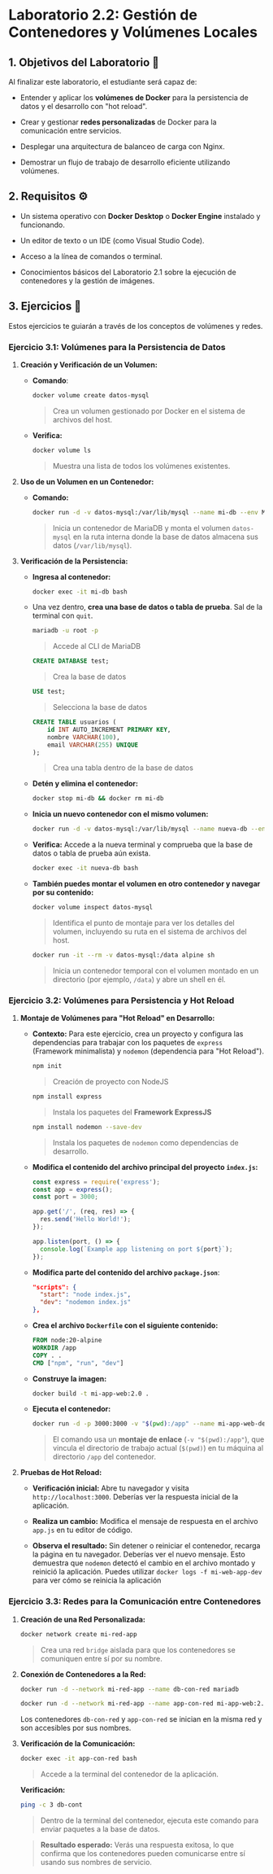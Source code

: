 # Laboratorio 2.2: Gestión de Contenedores y Volúmenes Locales

## 1. Objetivos del Laboratorio 🎯

Al finalizar este laboratorio, el estudiante será capaz de:

- Entender y aplicar los **volúmenes de Docker** para la persistencia de datos y el desarrollo con "hot reload".

- Crear y gestionar **redes personalizadas** de Docker para la comunicación entre servicios.

- Desplegar una arquitectura de balanceo de carga con Nginx.

- Demostrar un flujo de trabajo de desarrollo eficiente utilizando volúmenes.

## 2. Requisitos ⚙️

- Un sistema operativo con **Docker Desktop** o **Docker Engine** instalado y funcionando.

- Un editor de texto o un IDE (como Visual Studio Code).

- Acceso a la línea de comandos o terminal.

- Conocimientos básicos del Laboratorio 2.1 sobre la ejecución de contenedores y la gestión de imágenes.

## 3. Ejercicios 🧪

Estos ejercicios te guiarán a través de los conceptos de volúmenes y redes.

### Ejercicio 3.1: Volúmenes para la Persistencia de Datos

1. **Creación y Verificación de un Volumen:**

    - **Comando**: 
        ```bash
        docker volume create datos-mysql
        ```
        > Crea un volumen gestionado por Docker en el sistema de archivos del host.

    - **Verifica:**
        ```bash
        docker volume ls
        ```
        > Muestra una lista de todos los volúmenes existentes.

2. **Uso de un Volumen en un Contenedor:**

    - **Comando:**
        ```bash
        docker run -d -v datos-mysql:/var/lib/mysql --name mi-db --env MARIADB_ROOT_PASSWORD=1234abcd mariadb
        ```
        > Inicia un contenedor de MariaDB y monta el volumen `datos-mysql` en la ruta interna donde la base de datos almacena sus datos (`/var/lib/mysql`).

3. **Verificación de la Persistencia:**

    - **Ingresa al contenedor:**
        ```bash
        docker exec -it mi-db bash
        ```

    - Una vez dentro, **crea una base de datos o tabla de prueba**. Sal de la terminal con `quit`.

        ```bash
        mariadb -u root -p
        ```
        > Accede al CLI de MariaDB

        ```sql
        CREATE DATABASE test;
        ```
        > Crea la base de datos

        ```sql
        USE test;
        ```
        > Selecciona la base de datos

        ```sql
        CREATE TABLE usuarios (
            id INT AUTO_INCREMENT PRIMARY KEY,
            nombre VARCHAR(100),
            email VARCHAR(255) UNIQUE
        );
        ```
        > Crea una tabla dentro de la base de datos

    - **Detén y elimina el contenedor:**
        ```bash
        docker stop mi-db && docker rm mi-db
        ```

    - **Inicia un nuevo contenedor con el mismo volumen:**
        ```bash
        docker run -d -v datos-mysql:/var/lib/mysql --name nueva-db --env MARIADB_ROOT_PASSWORD=1234abcd mariadb
        ```

    - **Verifica:** Accede a la nueva terminal y comprueba que la base de datos o tabla de prueba aún exista.

        ```bash
        docker exec -it nueva-db bash
        ```

    - **También puedes montar el volumen en otro contenedor y navegar por su contenido:**
        ```bash
        docker volume inspect datos-mysql 
        ```
        > Identifica el punto de montaje para ver los detalles del volumen, incluyendo su ruta en el sistema de archivos del host.

        ```bash
        docker run -it --rm -v datos-mysql:/data alpine sh 
        ```
        > Inicia un contenedor temporal con el volumen montado en un directorio (por ejemplo, `/data`) y abre un shell en él.

### Ejercicio 3.2: Volúmenes para Persistencia y Hot Reload

1. **Montaje de Volúmenes para "Hot Reload" en Desarrollo:**

    - **Contexto:** Para este ejercicio, crea un proyecto y configura las dependencias para trabajar con los paquetes de `express` (Framework minimalista) y `nodemon` (dependencia para "Hot Reload").
        ```bash
        npm init
        ```
        > Creación de proyecto con NodeJS

        ```bash
        npm install express
        ```
        > Instala los paquetes del **Framework ExpressJS**

        ```bash
        npm install nodemon --save-dev
        ```
        > Instala los paquetes de `nodemon` como dependencias de desarrollo.

    - **Modifica el contenido del archivo principal del proyecto `index.js`:**
        ```Javascript
        const express = require('express');
        const app = express();
        const port = 3000;

        app.get('/', (req, res) => {
          res.send('Hello World!');
        });

        app.listen(port, () => {
          console.log(`Example app listening on port ${port}`);
        });
        ```
    
    - **Modifica parte del contenido del archivo `package.json`**:
        ```JSON
        "scripts": {
          "start": "node index.js",
          "dev": "nodemon index.js"
        },
        ```

    - **Crea el archivo `Dockerfile` con el siguiente contenido:**
        ```Dockerfile
        FROM node:20-alpine
        WORKDIR /app
        COPY . .
        CMD ["npm", "run", "dev"]
        ```

    - **Construye la imagen:**
        ```bash
        docker build -t mi-app-web:2.0 .
        ```

    - **Ejecuta el contenedor:**
        ```bash
        docker run -d -p 3000:3000 -v "$(pwd):/app" --name mi-app-web-dev mi-app-web:2.0
        ```
        > El comando usa un **montaje de enlace** (`-v "$(pwd):/app"`), que vincula el directorio de trabajo actual (`$(pwd)`) en tu máquina al directorio `/app` del contenedor.

2. **Pruebas de Hot Reload:**

    - **Verificación inicial:** Abre tu navegador y visita `http://localhost:3000`. Deberías ver la respuesta inicial de la aplicación.

    - **Realiza un cambio:** Modifica el mensaje de respuesta en el archivo `app.js` en tu editor de código.

    - **Observa el resultado:** Sin detener o reiniciar el contenedor, recarga la página en tu navegador. Deberías ver el nuevo mensaje. Esto demuestra que `nodemon` detectó el cambio en el archivo montado y reinició la aplicación. Puedes utilizar `docker logs -f mi-web-app-dev` para ver cómo se reinicia la aplicación

### Ejercicio 3.3: Redes para la Comunicación entre Contenedores

1. **Creación de una Red Personalizada:**
    ```bash
    docker network create mi-red-app
    ```
    > Crea una red `bridge` aislada para que los contenedores se comuniquen entre sí por su nombre.

2. **Conexión de Contenedores a la Red:**
    ```bash
    docker run -d --network mi-red-app --name db-con-red mariadb
    ```

    ```bash
    docker run -d --network mi-red-app --name app-con-red mi-app-web:2.0
    ```

    Los contenedores `db-con-red` y `app-con-red` se inician en la misma red y son accesibles por sus nombres.

3. **Verificación de la Comunicación:**
    ```bash
    docker exec -it app-con-red bash
    ```
    > Accede a la terminal del contenedor de la aplicación.

    **Verificación:**
    ```bash
    ping -c 3 db-cont
    ```
    > Dentro de la terminal del contenedor, ejecuta este comando para enviar paquetes a la base de datos.

    > **Resultado esperado:** Verás una respuesta exitosa, lo que confirma que los contenedores pueden comunicarse entre sí usando sus nombres de servicio.